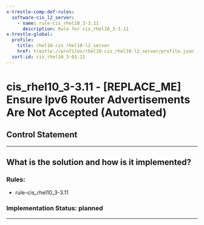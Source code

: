 ```yaml
---
x-trestle-comp-def-rules:
  software-cis_l2_server:
    - name: rule-cis_rhel10_3-3.11
      description: Rule for cis_rhel10_3-3.11
x-trestle-global:
  profile:
    title: rhel10-cis_rhel10-l2_server
    href: trestle://profiles/rhel10-cis_rhel10-l2_server/profile.json
  sort-id: cis_rhel10_3-03.11
---
```


# cis_rhel10_3-3.11 - \[REPLACE_ME\] Ensure Ipv6 Router Advertisements Are Not Accepted (Automated)

## Control Statement

______________________________________________________________________

## What is the solution and how is it implemented?

<!-- For implementation status enter one of: implemented, partial, planned, alternative, not-applicable -->

<!-- Note that the list of rules under ### Rules: is read-only and changes will not be captured after assembly to JSON -->

<!-- Add control implementation description here for control: cis_rhel10_3-3.11 -->

### Rules:

  - rule-cis_rhel10_3-3.11

### Implementation Status: planned

______________________________________________________________________

